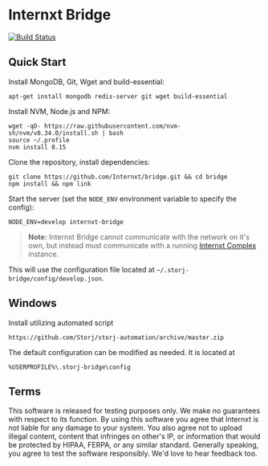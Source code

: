 Internxt Bridge
=======================================================================================================

[![Build Status](https://travis-ci.com/internxt/Bridge.svg?branch=master)](https://travis-ci.com/internxt/Bridge)

Quick Start
-----------

Install MongoDB, Git, Wget and build-essential:

```
apt-get install mongodb redis-server git wget build-essential
```

Install NVM, Node.js and NPM:

```
wget -qO- https://raw.githubusercontent.com/nvm-sh/nvm/v0.34.0/install.sh | bash
source ~/.profile
nvm install 8.15
```

Clone the repository, install dependencies:

```
git clone https://github.com/Internxt/bridge.git && cd bridge
npm install && npm link
```

Start the server (set the `NODE_ENV` environment variable to specify the config):

```
NODE_ENV=develop internxt-bridge
```

> **Note:** Internxt Bridge cannot communicate with the network on it's own, but 
> instead must communicate with a running 
> [Internxt Complex](https://github.com/Internxt/complex) instance.

This will use the configuration file located at `~/.storj-bridge/config/develop.json`.

Windows
-------

Install utilizing automated script

```
https://github.com/Storj/storj-automation/archive/master.zip
```

The default configuration can be modified as needed.  It is located at

```
%USERPROFILE%\.storj-bridge\config
```


Terms
-----

This software is released for testing purposes only. We make no guarantees with
respect to its function. By using this software you agree that Internxt is not
liable for any damage to your system. You also agree not to upload illegal
content, content that infringes on other's IP, or information that would be
protected by HIPAA, FERPA, or any similar standard. Generally speaking, you
agree to test the software responsibly. We'd love to hear feedback too.
